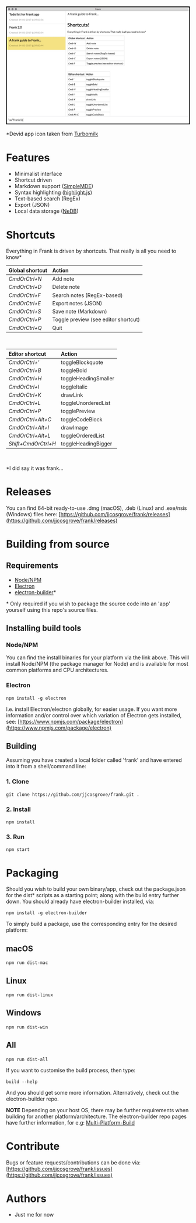 ![Frank UI](https://raw.githubusercontent.com/jjcosgrove/frank/master/app/assets/images/frank_ui.jpg)

\*Devid app icon taken from [Turbomilk](http://www.turbomilk.com)

# Features

* Minimalist interface
* Shortcut driven
* Markdown support ([SimpleMDE](https://simplemde.com/))
* Syntax highlighting ([highlight.js](https://highlightjs.org/))
* Text-based search (RegEx)
* Export (JSON)
* Local data storage ([NeDB](https://github.com/louischatriot/nedb))

# Shortcuts

Everything in Frank is driven by shortcuts. That really is all you need to know*

Global shortcut | Action
:------- | :-----
*CmdOrCtrl+N* | Add note
*CmdOrCtrl+D* | Delete note
*CmdOrCtrl+F* | Search notes (RegEx-based)
*CmdOrCtrl+E* | Export notes (JSON)
*CmdOrCtrl+S* | Save note (Markdown)
*CmdOrCtrl+P* | Toggle preview (see editor shortcut)
*CmdOrCtrl+Q* | Quit

<br>

Editor shortcut | Action
:------- | :-----
*CmdOrCtrl+'* | toggleBlockquote
*CmdOrCtrl+B* | toggleBold
*CmdOrCtrl+H* | toggleHeadingSmaller
*CmdOrCtrl+I* | toggleItalic
*CmdOrCtrl+K* | drawLink
*CmdOrCtrl+L* | toggleUnorderedList
*CmdOrCtrl+P* | togglePreview
*CmdOrCtrl+Alt+C* | toggleCodeBlock
*CmdOrCtrl+Alt+I* | drawImage
*CmdOrCtrl+Alt+L* | toggleOrderedList
*Shift+CmdOrCtrl+H* | toggleHeadingBigger

<br>

\*I did say it was frank...

# Releases

You can find 64-bit ready-to-use .dmg (macOS), .deb (Linux) and .exe/nsis (Windows) files here: [https://github.com/jjcosgrove/frank/releases](https://github.com/jjcosgrove/frank/releases)

# Building from source

## Requirements

* [Node/NPM](https://nodejs.org/en/download/current/)
* [Electron](https://electron.atom.io/)
* [electron-builder](https://github.com/electron-userland/electron-builder)*

\* Only required if you wish to package the source code into an 'app' yourself using this repo's source files.

## Installing build tools

### Node/NPM

You can find the install binaries for your platform via the link above. This will install Node/NPM (the package manager for Node) and is available for most common platforms and CPU architectures.

### Electron

```
npm install -g electron
```

I.e. install Electron/electron globally, for easier usage. If you want more information and/or control over which variation of Electron gets installed, see: [https://www.npmjs.com/package/electron](https://www.npmjs.com/package/electron)

## Building

Assuming you have created a local folder called 'frank' and have entered into it from a shell/command line:

### 1. Clone

```
git clone https://github.com/jjcosgrove/frank.git .
```

### 2. Install

```
npm install
```

### 3. Run

```
npm start
```

# Packaging

Should you wish to build your own binary/app, check out the package.json for the dist* scripts as a starting point; along with the build entry further down. You should already have electron-builder installed, via:

```
npm install -g electron-builder
```

To simply build a package, use the corresponding entry for the desired platform:

## macOS

```
npm run dist-mac
```

## Linux

```
npm run dist-linux
```

## Windows

```
npm run dist-win
```

## All

```
npm run dist-all
```

If you want to customise the build process, then type:

```
build --help
```

And you should get some more information. Alternatively, check out the electron-builder repo.

**NOTE** Depending on your host OS, there may be further requirements when building for another platform/architecture. The electron-builder repo pages have further information, for e.g: [Multi-Platform-Build](https://github.com/electron-userland/electron-builder/wiki/Multi-Platform-Build)

# Contribute

Bugs or feature requests/contributions can be done via:
[https://github.com/jjcosgrove/frank/issues](https://github.com/jjcosgrove/frank/issues)

# Authors

* Just me for now
